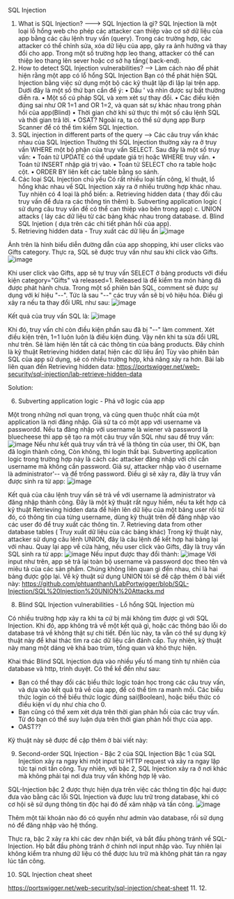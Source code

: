SQL Injection
1. What is SQL Injection? ---> SQL Injection là gì?
SQL Injection là một loại lỗ hổng web cho phép các attacker  can thiệp vào cơ sở dữ liệu của app bằng các câu lệnh truy vấn (query). Trong các trường hợp, các attacker có thể chỉnh sửa, xóa dữ liệu của app, gây ra ảnh hưởng và thay đổi cho app. Trong một số trường hợp leo thang, attacker có thể can thiệp leo thang lên sever hoặc cơ sở hạ tầng( back-end).
2. How to detect SQL Injection vulnerabilities? --> Làm cách nào để phát hiện rằng một app có lổ hổng SQL Injection
Bạn có thể phát hiện SQL Injection bằng việc sử dụng một bộ các kỹ thuật lặp đi lặp lại trên app.  Dưới đây là một số thứ bạn cần để ý:
•	Dấu ' và nhìn được sự bất thường diễn ra.
•	Một số cú pháp SQL và xem xét sự thay đổi.
•	Các điều kiện đúng sai như OR 1=1 and OR 1=2, và quan sát sự khác nhau trong phản hồi của app(Blind)
•	Thời gian chờ khi sử thực thi một số câu lệnh SQL và thời gian trả lời.
•	OSAT?
Ngoài ra, ta có thể sử dụng app Burp Scanner để có thể tìm kiếm SQL Injection.
3. SQL injection in different parts of the query --> Các câu truy vấn khác nhau của SQL Injection
Thường thì SQL Injection thường xảy ra ở truy vấn WHERE một bộ phận của truy vấn SELECT. Sau đây là một số truy vấn:
•	Toán tử UPDATE có thể update giá trị hoặc WHERE truy vấn.
•	Toán tử INSERT nhập giá trị vào.
•	Toán tử SELECT cho ra table hoặc cột.
•	ORDER BY liên kết các table bằng so sánh.
4. Các loại SQL Injection chủ yếu
Có rất nhiều loại tấn công, kĩ thuật, lổ hổng khác nhau về SQL Injection xảy ra ở nhiều trường hợp khác nhau. Tuy nhiên có 4 loại là phổ biến:
a. Retrieving hidden data ( thay đổi câu truy vấn để đưa ra các thông tin thêm)
b. Subverting application logic ( sử dụng câu truy vấn đề có thể can thiệp vào bên trong app)
c. UNION attacks ( láy các dữ liệu từ các bảng khác nhau trong database.
d. Blind SQL Injetion ( dựa trên các chi tiết phản hồi của app).
5. Retrieving hidden data - Truy xuất các dữ liệu ẩn
 ![image](https://github.com/phtuanthanh/LabPortwigger/assets/138991479/0475b206-16ea-4bcc-9d20-441c4735da9a)

Ảnh trên là hình biểu diễn đường dẫn của app shopping, khi user clicks vào Gifts category.  Thực ra, SQL sẽ được truy vấn như sau khi click vào Gifts.
![image](https://github.com/phtuanthanh/LabPortwigger/assets/138991479/6ddeb2b8-fc2a-4292-a555-7ee98b7e3f9a)

 Khi user click vào Gifts, app sẽ tự truy vấn SELECT ở bảng products với điều kiện category="Gifts" và released=1. Released là để kiểm tra món hàng đã được phát hành chưa.
Trong một số phiên bản SQL, comment sẽ được sự dụng với kí hiệu "--". Tức là sau "--" các truy vấn sẽ bị vô hiệu hóa. Điều gì xảy ra nếu ta thay đổi URL như sau:
![image](https://github.com/phtuanthanh/LabPortwigger/assets/138991479/2247a288-99a4-4757-81bf-da778718dff3)

Kết quả của truy vấn SQL là: 
 ![image](https://github.com/phtuanthanh/LabPortwigger/assets/138991479/5e5500fc-d8e7-4038-a152-ad56a1db287d)

Khi đó, truy vấn chỉ còn điều kiện      phần sau đã bị "--" làm comment.
Xét điều kiện trên, 1=1 luôn luôn là điều kiện đúng. Vậy nên khi ta sửa đổi URL như trên.  Sẽ làm hiện lên tất cả các thông tin của bảng products. Đây chính là kỹ thuật Retrieving hidden data( hiện
các dữ liệu ẩn)
Tùy vào phiên bản SQL của app sử dụng, sẽ có nhiều trường hợp, khả năng xảy ra hơn.
Bài lab liên quan đến Retrieving hidden data: https://portswigger.net/web-security/sql-injection/lab-retrieve-hidden-data

Solution: 

6. Subverting application logic - Phá vỡ logic của app
   
Một trong những nơi quan trọng, và cũng quen thuộc nhất của một application là nơi đăng nhập. Giả sử ta có một app với username và passwordd. Nếu ta đăng nhập với username là wiener và password là bluecheese
thì app sẽ tạo ra một câu truy vấn SQL như sau để truy vấn:
![image](https://github.com/phtuanthanh/LabPortwigger/assets/138991479/7d117a31-9ed0-4251-8dd3-37663dad65a7)
Nếu như kết quả truy vấn trả về là thông tin của user, thì OK, bạn đã login thành công, Còn không, thì login thất bại. Subverting application logic trong trường hợp này là cách các attacker đăng nhập với
chỉ cần username mà không cần password. Giả sự, attacker nhập vào ở username là administrator'-- và để trống password. Điều gì sẽ xảy ra, đây là truy vấn được sinh ra từ app:
![image](https://github.com/phtuanthanh/LabPortwigger/assets/138991479/622cd546-2b49-4ee1-a730-a52a0be5f86b)

Kết quả của câu lệnh truy vấn sẽ trả về với username là administrator và đăng nhập thành công. Đây là một kỹ thuật rất nguy hiểm, nếu ta kết hợp cả kỹ thuật Retrieving hidden data để hiện lên dữ liệu của một bảng user
rồi từ đó, có thông tin của từng username, dùng kỹ thuật trên để đăng nhập vào các user đó để truy xuất các thông tin.
7. Retrieving data from other database tables ( Truy xuất dữ liệu của các bảng khác)
Trong kỹ thuật này, attacker sử dụng câu lênh UNION, đây là câu lệnh để kết hợp hai bảng lại với nhau. Quay lại app về cửa hàng, nếu user click vào Gifts, đây là truy vấn SQL sinh ra từ app:
![image](https://github.com/phtuanthanh/LabPortwigger/assets/138991479/55d6ae5c-9b5f-4a85-81ca-5bf8464150b1)
Nếu input được thay đổi thành: 
![image](https://github.com/phtuanthanh/LabPortwigger/assets/138991479/26c8d28e-468c-4c2d-b13f-f7bbea52678c)
Với input như trên, app sẽ trả lại toàn bộ username và password dọc theo tên và miêu tả của các sản phẩm. Chúng không liên quan gì đến nhau, chỉ là hai bảng được gộp lại.
Về kỹ thuật sử dụng UNION tôi sẽ đề cập thêm ở bài viết này:
https://github.com/phtuanthanh/LabPortwigger/blob/SQL-Injection/SQL%20Injection%20UNION%20Attacks.md

8. Blind SQL Injection vulnerabilities - Lổ hổng SQL Injection mù

Có nhiều trường hợp xảy ra khi ta cứ bị mãi không tìm được gì với SQL Injection. Khi đó, app không trả về một kết quả gì, hoặc các thông báo lỗi do database trả về không thật sự chi tiết. Đến lúc này, ta vẫn có thể sự dụng kỹ thuật này để khai thác tìm ra các dữ liệu cần đánh cắp. Tuy nhiên, kỹ thuật này mang một dáng vẻ khá bao trùm, tổng quan và khó thực hiện.

Khai thác Blind SQL Injection dựa vào nhiều yếu tố mang tính tự nhiên của database và http, trình duyệt. Có thể kể đến như sau:
+ Bạn có thể thay đổi các biểu thức logic toán học trong các câu truy vấn, và dựa vào kết quả trả về của app, để có thể tìm ra manh mối. Các biểu thức login có thể biểu thức logic đúng sai(Boolean), hoặc biểu thức có điều kiện ví dụ như chia cho 0.
+ Bạn cũng có thể xem xét dựa trên thời gian phản hồi của các truy vấn. Từ đó bạn có thể suy luận dựa trên thời gian phản hồi thực của app.
+ OAST??

Kỹ thuật này sẽ được đề cập thêm ở bài viết này:

9. Second-order SQL Injection - Bậc 2 của SQL Injection
Bậc 1 của SQL Injection xảy ra ngay khi một input từ HTTP request và xảy ra ngay lập tức tại nơi tấn công. Tuy nhiên, với bậc 2, SQL Injection xảy ra ở nơi khác mà không phải tại nơi đưa truy vấn không hợp lệ vào.

SQL-Injection bậc 2 được thực hiện dựa trên việc các thông tin độc hại được đưa vào bằng các lỗi SQL Injection và được lưu trữ trong database, khi có cơ hội sẽ sử dụng thông tin độc hại đó để xâm nhập và tấn công. 
![image](https://github.com/phtuanthanh/LabPortwigger/assets/138991479/0c6feb70-ac69-487b-8381-5f05881f1f58)

Thêm một tài khoản nào đó có quyền như admin vào database, rồi sử dụng nó để đăng nhập vào hệ thống.

Thực ra, bậc 2 xảy ra khi các dev nhận biết, và bắt đầu phòng tránh về SQL-Injection. Họ bắt đầu phòng tránh ở chính nơi input nhập vào. Tuy nhiên lại không kiểm tra nhưng dữ liệu có thể được lưu trữ mà không phát tán ra ngay lúc tấn công.

10. SQL Injection cheat sheet

https://portswigger.net/web-security/sql-injection/cheat-sheet
11.
12.






